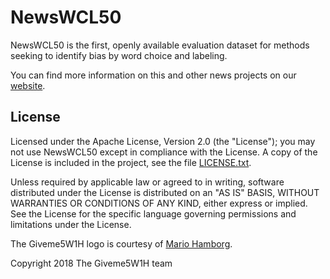 # NewsWCL50
NewsWCL50 is the first, openly available evaluation dataset for methods seeking to identify bias by word choice and labeling.

You can find more information on this and other news projects on our [website](https://mt.uni-wuppertal.de/projects/media-bias-analysis.html).

## License
Licensed under the Apache License, Version 2.0 (the "License"); you may not use NewsWCL50 except in compliance with the License. A copy of the License is included in the project, see the file [LICENSE.txt](LICENSE.txt).

Unless required by applicable law or agreed to in writing, software distributed under the License is distributed on an "AS IS" BASIS, WITHOUT WARRANTIES OR CONDITIONS OF ANY KIND, either express or implied. See the License for the specific language governing permissions and limitations under the License. 

The Giveme5W1H logo is courtesy of [Mario Hamborg](https://mario.hamborg.eu/). 

Copyright 2018 The Giveme5W1H team
